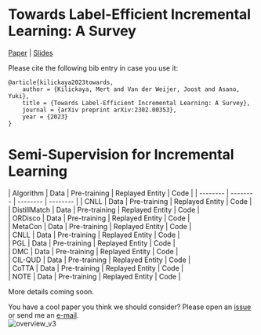 # Towards Label-Efficient Incremental Learning: A Survey

[Paper](https://arxiv.org/pdf/2302.00353.pdf) | [Slides](https://kilickaya.github.io/resume/survey.pdf)

Please cite the following bib entry in case you use it:
```
@article{kilickaya2023towards,
    author = {Kilickaya, Mert and Van der Weijer, Joost and Asano, Yuki},
    title = {Towards Label-Efficient Incremental Learning: A Survey},
    journal = {arXiv preprint arXiv:2302.00353},
    year = {2023}
}
```

# Semi-Supervision for Incremental Learning


| Algorithm | Data | Pre-training | Replayed Entity | Code | 
| -------- | -------- | -------- | -------- | 
| CNLL      | Data | Pre-training | Replayed Entity | Code |   
| DistillMatch      | Data | Pre-training | Replayed Entity | Code |   
| ORDisco      | Data | Pre-training | Replayed Entity | Code |   
| MetaCon      | Data | Pre-training | Replayed Entity | Code |   
| CNLL      | Data | Pre-training | Replayed Entity | Code |   
| PGL      | Data | Pre-training | Replayed Entity | Code |   
| DMC      | Data | Pre-training | Replayed Entity | Code |   
| CIL-QUD      | Data | Pre-training | Replayed Entity | Code |   
| CoTTA      | Data | Pre-training | Replayed Entity | Code |   
| NOTE      | Data | Pre-training | Replayed Entity | Code |   




More details coming soon.

You have a cool paper you think we should consider? Please open an [issue](https://github.com/kilickaya/label-efficient-il/issues/new/choose) or send me an [e-mail](kilickayamert@gmail.com).   
![overview_v3](https://user-images.githubusercontent.com/8891413/218692212-c1046fa8-98db-4cc0-a1f3-f72298482624.png)



